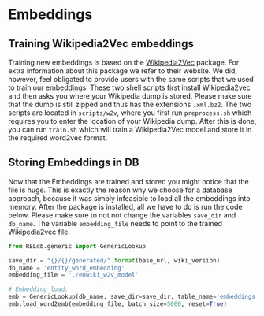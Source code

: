 # Embeddings
## Training Wikipedia2Vec embeddings
Training new embeddings is based on the [Wikipedia2Vec](http://wikipedia2vec.github.io/) package. For extra information
about this package we refer to their website. We did, however, feel obligated to provide users with the same scripts that
we used to train our embeddings. These two shell scripts first install Wikipedia2vec and then asks you where
your Wikipedia dump is stored. Please make sure that the dump is still zipped and thus has the extensions `.xml.bz2`.
The two scripts are located in `scripts/w2v`, where you first run `preprocess.sh` which requires you to enter the
location of your Wikipedia dump. After this is done, you can run `train.sh` which will train a Wikipedia2Vec model and
store it in the required word2vec format.

## Storing Embeddings in DB
Now that the Embeddings are trained and stored you might notice that the file is huge. This is exactly the reason
why we choose for a database approach, because it was simply infeasible to load all the embeddings into memory. After 
the package is installed, all we have to do is run the code below. Please make sure to not not change the variables `save_dir`
and `db_name`. The variable `embedding_file` needs to point to the trained Wikipedia2vec file.

```python
from RELdb.generic import GenericLookup

save_dir = "{}/{}/generated/".format(base_url, wiki_version)
db_name = 'entity_word_embedding'
embedding_file = './enwiki_w2v_model'

# Embedding load.
emb = GenericLookup(db_name, save_dir=save_dir, table_name='embeddings')
emb.load_word2emb(embedding_file, batch_size=5000, reset=True)
```